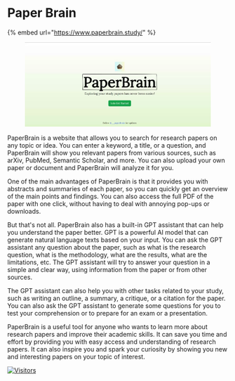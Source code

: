# Paper Brain


{% embed url="https://www.paperbrain.study/" %}

<figure><img src="../../.gitbook/assets/image.png" alt="" width="563"><figcaption></figcaption></figure>

PaperBrain is a website that allows you to search for research papers on any topic or idea. You can enter a keyword, a title, or a question, and PaperBrain will show you relevant papers from various sources, such as arXiv, PubMed, Semantic Scholar, and more. You can also upload your own paper or document and PaperBrain will analyze it for you.

One of the main advantages of PaperBrain is that it provides you with abstracts and summaries of each paper, so you can quickly get an overview of the main points and findings. You can also access the full PDF of the paper with one click, without having to deal with annoying pop-ups or downloads.

But that's not all. PaperBrain also has a built-in GPT assistant that can help you understand the paper better. GPT is a powerful AI model that can generate natural language texts based on your input. You can ask the GPT assistant any question about the paper, such as what is the research question, what is the methodology, what are the results, what are the limitations, etc. The GPT assistant will try to answer your question in a simple and clear way, using information from the paper or from other sources.

The GPT assistant can also help you with other tasks related to your study, such as writing an outline, a summary, a critique, or a citation for the paper. You can also ask the GPT assistant to generate some questions for you to test your comprehension or to prepare for an exam or a presentation.

PaperBrain is a useful tool for anyone who wants to learn more about research papers and improve their academic skills. It can save you time and effort by providing you with easy access and understanding of research papers. It can also inspire you and spark your curiosity by showing you new and interesting papers on your topic of interest.

[![Visitors](https://api.visitorbadge.io/api/visitors?path=https%3A%2F%2Fgithub.com%2Fdrshahizan\&labelColor=%23697689\&countColor=%23555555\&style=plastic)](https://visitorbadge.io/status?path=https%3A%2F%2Fgithub.com%2Fdrshahizan)

